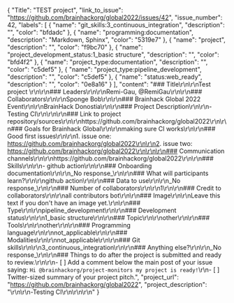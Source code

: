 {
  "Title": "TEST project",
  "link_to_issue": "https://github.com/brainhackorg/global2022/issues/42",
  "issue_number": 42,
  "labels": [
    {
      "name": "git_skills:3_continuous_integration",
      "description": "",
      "color": "bfdadc"
    },
    {
      "name": "programming:documentation",
      "description": "Markdown, Sphinx",
      "color": "5319e7"
    },
    {
      "name": "project",
      "description": "",
      "color": "f9bc70"
    },
    {
      "name": "project_development_status:1_basic structure",
      "description": "",
      "color": "bfd4f2"
    },
    {
      "name": "project_type:documentation",
      "description": "",
      "color": "c5def5"
    },
    {
      "name": "project_type:pipeline_development",
      "description": "",
      "color": "c5def5"
    },
    {
      "name": "status:web_ready",
      "description": "",
      "color": "0e8a16"
    }
  ],
  "content": "### Title\r\n\r\nTest project \r\n\r\n### Leaders\r\n\r\nRemi-Gau, @RemiGau\r\n\r\n### Collaborators\r\n\r\nSponge Bob\r\n\r\n### Brainhack Global 2022 Event\r\n\r\nBrainHack Donostia\r\n\r\n### Project Description\r\n\r\n-Testing CI\r\n\r\n\r\n### Link to project repository/sources\r\n\r\nhttps://github.com/brainhackorg/global2022\r\n\r\n### Goals for Brainhack Global\r\n\r\nmaking sure CI works\r\n\r\n### Good first issues\r\n\r\n1. issue one: https://github.com/brainhackorg/global2022\r\n\r\n2. issue two: https://github.com/brainhackorg/global2022\r\n\r\n\r\n### Communication channels\r\n\r\nhttps://github.com/brainhackorg/global2022\r\n\r\n### Skills\r\n\r\n- github action\r\n\r\n### Onboarding documentation\r\n\r\n_No response_\r\n\r\n### What will participants learn?\r\n\r\ngithub action\r\n\r\n### Data to use\r\n\r\n_No response_\r\n\r\n### Number of collaborators\r\n\r\n1\r\n\r\n### Credit to collaborators\r\n\r\nall contributors bot\r\n\r\n### Image\r\n\r\nLeave this text if you don't have an image yet.\r\n\r\n### Type\r\n\r\npipeline_development\r\n\r\n### Development status\r\n\r\n1_basic structure\r\n\r\n### Topic\r\n\r\nother\r\n\r\n### Tools\r\n\r\nother\r\n\r\n### Programming language\r\n\r\nnot_applicable\r\n\r\n### Modalities\r\n\r\nnot_applicable\r\n\r\n### Git skills\r\n\r\n3_continuous_integration\r\n\r\n### Anything else?\r\n\r\n_No response_\r\n\r\n### Things to do after the project is submitted and ready to review.\r\n\r\n- [ ] Add a comment below the main post of your issue saying: `Hi @brainhackorg/project-monitors my project is ready!`\r\n- [ ] Twitter-sized summary of your project pitch.",
  "project_url": "https://github.com/brainhackorg/global2022",
  "project_description": "\r\n\r\n-Testing CI\r\n\r\n\r\n"
}
